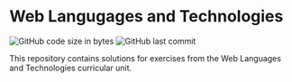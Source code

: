 # Web Langugages and Technologies
![GitHub code size in bytes](https://img.shields.io/github/languages/code-size/VenomPaco/feup-ltw)
![GitHub last commit](https://img.shields.io/github/last-commit/VenomPaco/feup-ltw?color=red)

This repository contains solutions for exercises from the Web Languages and Technologies curricular unit.
